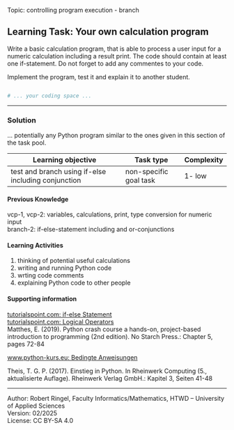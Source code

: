 Topic: controlling program execution - branch

## Learning Task: Your own calculation program

Write a basic calculation program, that is able to process a user input for a numeric calculation including a result print. The code should contain at least one if-statement.
Do not forget to add any commentes to your code.

Implement the program, test it and explain it to another student.

``` python

# ... your coding space ...


```

---------------------------------------

### Solution

... potentially any Python program similar to the ones given in this section of the task pool.

| **Learning objective**                         | **Task type**   | **Complexity** |
| ---------------------------------------------- | --------------- | -------------- |
| test and branch using if-else including conjunction | non-specific goal task | 1- low     |  

#### Previous Knowledge

vcp-1, vcp-2: variables, calculations, print, type conversion for numeric input  
branch-2: if-else-statement including and or-conjunctions

#### Learning Activities

1) thinking of potential useful calculations
2) writing and running Python code
3) wrting code comments
4) explaining Python code to other people

#### Supporting information

[tutorialspoint.com: if-else Statement](https://www.tutorialspoint.com/python/python_if_else.htm)  
[tutorialspoint.com: Logical Operators](https://www.tutorialspoint.com/python/python_logical_operators.htm)  
Matthes, E. (2019). Python crash course a hands-on, project-based introduction to programming (2nd edition). No Starch Press.: Chapter 5, pages 72-84  

[www.python-kurs.eu: Bedingte Anweisungen](https://python-kurs.eu/python3_bedingte_anweisungen.php)

Theis, T. G. P. (2017). Einstieg in Python. In Rheinwerk Computing (5., aktualisierte Auflage). Rheinwerk Verlag GmbH.: Kapitel 3, Seiten 41-48

---------------------------------------

Author: Robert Ringel, Faculty Informatics/Mathematics, HTWD – University of Applied Sciences  
Version: 02/2025  
License: CC BY-SA 4.0